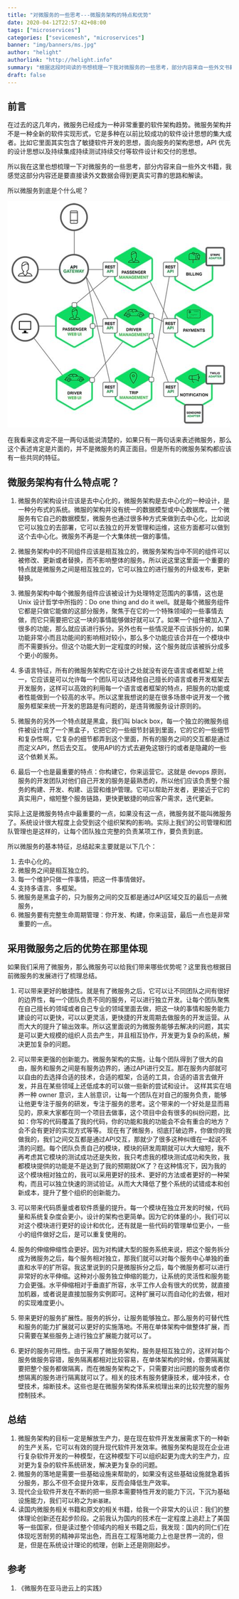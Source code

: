 ```yaml
---
title: "对微服务的一些思考---微服务架构的特点和优势"
date: 2020-04-12T22:57:42+08:00
tags: ["microservices"]
categories: ["sevicemesh", "microservices"]
banner: "img/banners/ms.jpg"
author: "helight"
authorlink: "http://helight.info"
summary: "根据这段时间读的书想梳理一下我对微服务的一些思考，部分内容来自一些外文书籍，我感觉这部分内容还是要直接读外文书籍会得到更真实可靠的思路和解读。"
draft: false
---
```


## 前言
在过去的这几年内，微服务已经成为一种非常重要的软件架构趋势。微服务架构并不是一种全新的软件实现形式，它是多种在以前比较成功的软件设计思想的集大成者。比如它里面其实包含了敏捷软件开发的思想，面向服务的架构思想，API 优先的设计思想以及持续集成持续测试持续交付等软件设计和交付的思想。

所以我在这里也想梳理一下对微服务的一些思考，部分内容来自一些外文书籍，我感觉这部分内容还是要直接读外文数据会得到更真实可靠的思路和解读。

所以微服务到底是个什么呢？

![](imgs/ms.jpg)

在我看来这肯定不是一两句话能说清楚的，如果只有一两句话来表述微服务，那么这个表述肯定是片面的，并不是微服务的真正面目。但是所有的微服务架构都应该有一些共同的特征。

## 微服务架构有什么特点呢？

1. 微服务的架构设计应该是去中心化的，微服务架构是去中心化的一种设计，是一种分布式的系统。微服的架构并没有统一的数据模型或中心数据库。一个微服务有它自己的数据模型，微服务也通过很多种方式来做到去中心化，比如说它可以独立的去部署，它可以去独立的开发管理和运维，这些方面都可以做到这个去中心化。微服务不再是一个大集体统一做的事情。
   
2. 微服务架构中的不同组件应该是相互独立的，微服务架构当中不同的组件可以被修改、更新或者替换，而不影响整体的服务。所以说这里这里面一个重要的特点就是微服务之间是相互独立的，它可以独立的进行服务的升级发布，更新替换。

3. 微服务架构中每个微服务组件应该被设计为处理特定范围内的事情，这也是 Unix 设计哲学中所指的：Do one thing and do it well。就是每个微服务组件它都是只做它能做的这部分服务，聚焦于在它的一个特殊领域的一些事情去做，而它只需要把它这一块的事情能够做好就可以了。如果一个组件被加入了很多的功能，那么就应该进行拆分。另外也有一些情况是不应该拆分的，如果功能非常小而且功能间的影响相对较小，那么多个功能应该合并在一个模块中而不需要拆分。但这个功能大到一定程度的时候，这个服务就应该被拆分成多个更小的服务。

4. 多语言特征，所有的微服务架构它在设计之处就没有说在语言或者框架上统一，它应该是可以允许每一个团队可以选择他自己擅长的语言或者开发框架去开发服务，这样可以高效的利用每一个语言或者框架的特点，把服务的功能或者性能做到一个较高的水平。所以这里我想说的是在很多场景中说开发一个微服务框架来统一开发的思路是有问题的，是违背微服务设计原则的。

5. 微服务的另外一个特点就是黑盒，我们叫 black box，每一个独立的微服务组件被设计成了一个黑盒子，它把它的一些细节封装到里面，它的它的一些细节和复杂性啊，它复杂的细节都弄到这个里面，所有的服务之间的交互都是通过而定义API，然后去交互。
使用API的方式去避免这银行的或者是隐藏的一些这个依赖关系。

6. 最后一个也是最重要的特点：你构建它，你来运营它。这就是 devops 原则，服务的开发团队对他们自己开发的服务是最熟悉的，所以他们应该负责整个服务的构建、开发、构建、运营和维护管理。它可以帮助开发者，更接近于它的真实用户，缩短整个服务链路，更快更敏捷的响应客户需求，迭代更新。

实际上这是微服务特点中最重要的一点，如果没有这一点，微服务就不能叫微服务了。系统设计很大程度上会受到这个组织架构的影响。实际上我们的公司管理和团队管理也是这样的，让每个团队独立完整的负责某项工作，要负责到底。

所以微服务的基本特征，总结起来主要就是以下几个：
1. 去中心化的。
2. 微服务之间是相互独立的。
3. 每一个维护只做一件事情，把这一件事情做好。
4. 支持多语言、多框架。
5. 微服务是黑盒子的，只为服务之间的交互都是通过API区域交互的最后一点微服务，
6. 微服务要有完整生命周期管理：你开发、构建，你来运营，最后一点也是非常重要的一点。

## 采用微服务之后的优势在那里体现
如果我们采用了微服务，那么微服务可以给我们带来哪些优势呢？这里我也根据目前微服务的发展进行了梳理总结。

1. 可以带来更好的敏捷性。就是有了微服务之后，它可以让不同团队之间有很好的边界性，每一个团队负责不同的服务，可以进行独立开发。让每个团队聚焦在自己擅长的领域或者自己专业的领域里面去做，把这一块的事情和服务能力建设的可以更快，可以以更灵活，更快捷的开发周期去做服务的开发运营。从而大大的提升了输出效率。所以这里面说的为微服务能够去解决的问题，其实是可以更大规模的组织人员去产生，并且相互协作，开发更为复杂的系统，解决更加复杂的问题。

2. 可以带来更强的创新能力。微服务架构的实施，让每个团队得到了很大的自由，服务和服务之间是有服务边界的，通过API进行交互。那在服务内部就可以自由的去选择合适的技术，合适的框架，合适的工具，合适的语言去做开发，并且在某些领域上还低成本的可以做一些新的尝试和设计。
这样其实在培养一种 owner 意识，主人翁意识，让每一个团队在对自己的服务负责，能够让他更专注于服务的研发，专注于服务的思考。这个带来的一个好处是显而易见的，原来大家都在同一个项目去做事，这个项目中会有很多的纠纷问题，比如：你写的代码覆盖了我的代码，你的功能和我的功能会不会有重合的地方？会不会有更好的实现方式等等。
现在有了微服务，彻底打破边界，你做你的我做我的，我们之间交互都是通过API交互，那就少了很多这种纠缠在一起说不清的问题。每个团队负责自己的模块，模块的研发周期就可以大大缩短，我不再考虑其它模块的测试成功还是失败，我只考虑我的模块测试成功和失败，我都模块提供的功能是不是达到了我的预期就OK了？在这种情况下，因为我的这个模块相对独立的，我可以采用更好的技术、更好的方法或者更好的一种架构，而且可以独立快速的测试验证。从而大大降低了整个系统的试错成本和创新成本，提升了整个组织的创新能力。

1. 可以带来代码质量或者软件质量的提升。每一个模块在独立开发的时候，代码量和系统复杂度会更小，设计的架构也更简单。因为它的体量的小，我们可以对这个模块进行更好的设计和优化，还有就是一些代码的管理单位更小，一些小的组件做好之后，是可以重复使用的。

2. 服务的伸缩伸缩性会更好。因为对构建大型的服务系统来说，把这个服务拆分成为微服务之后，每个服务相对独立，那我们就可以对每个服务中心单独的垂直和水平的扩所容。我这里说到的只是微服拆分之后，每个微服务都可以进行非常好的水平伸缩。这种对小服务独立伸缩的能力，让系统的灵活性和服务能力会更强。水平伸缩相对于垂直扩所容，水平工作人会有很大的优势，就直接加机器，或者说是直接加服务实例即可。这种扩展可以而自动化的去做，相对的实现难度更小。
   
5. 带来更好的服务扩展性。服务的拆分，让服务能够独立。那么服务的可替代性和服务的能力扩展就可以更好的实施落地。不用在单体架构中做整体扩展，而只需要在某些服务上进行独立扩展能力就可以了。

6. 更好的服务可用性。由于采用了微服务架构，服务是相互独立的，这样对每个服务做服务容错，服务隔离都相对比较容易，在单体架构的时候，你要隔离就要把整个服务都做隔离，而在微服务架构之下，只需要对出问题的服务或者你想隔离的服务进行隔离就可以了。相关的技术有服务健康技术，缓冲技术，仓壁技术，熔断技术。这些也是在微服务架构体系来梳理出来的比较完整的服务控制技术。

## 总结
1. 微服务架构的目标一定是解放生产力，是在现在软件开发发展需求下的一种新的生产关系，它可以有效的提升现代软件开发效率。微服务架构是现在企业进行复杂软件开发的一种模型，在这种模型下可以组织起更为庞大的生产力，应对更为复杂的软件系统研发，解决更为复杂的问题。
2. 微服务的落地是需要一些基础设施来帮助的，如果没有这些基础设施就急着拆分服务，那么不但不会提升效率，反而会降低生产效率。
3. 现代企业软件开发在不断的把一些原本需要特性开发的能力下沉，下沉为基础设施能力，我们可以称之为`新基建`。
4. 读国内微服务相关书籍和原文的相关书籍，给我一个非常大的认识：我们的整体理论创新还在起步阶段。之前我认为国内的技术在一定程度上追赶上了美国等一些国家，但是读过整个领域内的相关书籍之后，我发现：国内的同仁们在体现吃苦耐劳的精神非常出色，而且在工程落地能力上也是世界一流的，但是，但是在系统设计理论的梳理，创新上还是刚刚起步。

## 参考
1. 《微服务在亚马逊云上的实践》